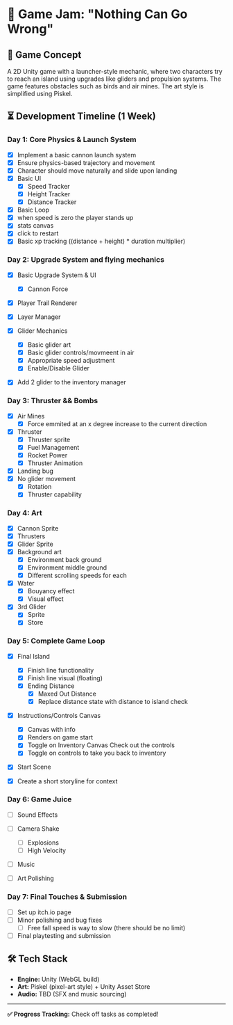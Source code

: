 # 🚀 Game Jam: "Nothing Can Go Wrong"

## 🎯 Game Concept
A 2D Unity game with a launcher-style mechanic, where two characters try to reach an island using upgrades like gliders and propulsion systems. The game features obstacles such as birds and air mines. The art style is simplified using Piskel.

## ⏳ Development Timeline (1 Week)

### **Day 1: Core Physics & Launch System**
- [x] Implement a basic cannon launch system
- [x] Ensure physics-based trajectory and movement
- [x] Character should move naturally and slide upon landing
- [x] Basic UI
  - [x] Speed Tracker
  - [x] Height Tracker
  - [x] Distance Tracker
- [x]  Basic Loop
  - [x]  when speed is zero the player stands up
  - [x]  stats canvas
  - [x]  click to restart
- [x]  Basic xp tracking ((distance + height) * duration multiplier)

### **Day 2: Upgrade System and flying mechanics**
- [x] Basic Upgrade System & UI
  - [x] Cannon Force
- [x] Player Trail Renderer
- [x] Layer Manager 
- [x] Glider Mechanics
  - [x] Basic glider art
  - [x] Basic glider controls/movmeent in air
  - [x] Appropriate speed adjustment
  - [x] Enable/Disable Glider
- [x] Add 2 glider to the inventory manager


### **Day 3: Thruster && Bombs**
- [x] Air Mines
  - [x] Force emmited at an x degree increase to the current direction
- [x] Thruster
  - [x] Thruster sprite
  - [x] Fuel Management
  - [x] Rocket Power
  - [x] Thruster Animation
- [x] Landing bug
- [x] No glider movement
  - [x] Rotation
  - [x] Thruster capability 

### **Day 4: Art**
- [x] Cannon Sprite
- [x] Thrusters
- [x] Glider Sprite
- [x] Background art
  - [x] Environment back ground
  - [x] Environment middle ground
  - [x] Different scrolling speeds for each
- [x] Water
  - [x] Bouyancy effect
  - [x] Visual effect
- [x] 3rd Glider
  - [x] Sprite
  - [x] Store

### **Day 5: Complete Game Loop**
- [x] Final Island
  - [x] Finish line functionality
  - [x] Finish line visual (floating)
  - [x] Ending Distance
    - [x] Maxed Out Distance
    - [x] Replace distance state with distance to island check
- [x] Instructions/Controls Canvas
  - [x] Canvas with info
  - [x] Renders on game start
  - [x] Toggle on Inventory Canvas Check out the controls
  - [x] Toggle on controls to take you back to inventory 
- [x] Start Scene
- [x] Create a short storyline for context


### **Day 6: Game Juice**
- [ ] Sound Effects
- [ ] Camera Shake
  - [ ] Explosions
  - [ ] High Velocity 
- [ ] Music
- [ ] Art Polishing


### **Day 7: Final Touches & Submission**
- [ ] Set up itch.io page
- [ ] Minor polishing and bug fixes
  - [ ] Free fall speed is way to slow (there should be no limit) 
- [ ] Final playtesting and submission

## 🛠️ Tech Stack
- **Engine:** Unity (WebGL build)
- **Art:** Piskel (pixel-art style) + Unity Asset Store
- **Audio:** TBD (SFX and music sourcing)

---

**✅ Progress Tracking:** Check off tasks as completed!
